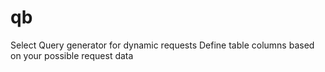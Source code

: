 # qb

Select Query generator for dynamic requests
Define table columns based on your possible request data
